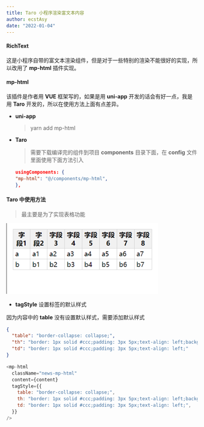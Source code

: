 ```yaml
---
title: Taro 小程序渲染富文本内容
author: ecstAsy
date: "2022-01-04"
---
```


#### **RichText**

这是小程序自带的富文本渲染组件，但是对于一些特别的渲染不能很好的实现，所以改用了 **mp-html** 插件实现。

#### **mp-html**

该插件是作者用 **VUE** 框架写的，如果是用 **uni-app** 开发的话会有好一点，我是用 **Taro** 开发的，所以在使用方法上面有点差异。

- **uni-app**

  > yarn add mp-html

- **Taro**

  > 需要下载编译完的组件到项目 **components** 目录下面，在 **config** 文件里面使用下面方法引入

  ```json
  usingComponents: {
  "mp-html": "@/components/mp-html",
  },
  ```

#### **Taro** 中使用方法

> 最主要是为了实现表格功能

![Weapp Table](../../assets/taro-rich-text.png)

- **tagStyle** 设置标签的默认样式

因为内容中的 **table** 没有设置默认样式，需要添加默认样式

```json
{
  "table": "border-collapse: collapse;",
  "th": "border: 1px solid #ccc;padding: 3px 5px;text-align: left;background-color: #f1f1f1;text-align: center;background: #f1f1f1;",
  "td": "border: 1px solid #ccc;padding: 3px 5px;text-align: left;"
}
```

```js
<mp-html
  className="news-mp-html"
  content={content}
  tagStyle={{
    table: "border-collapse: collapse;",
    th: "border: 1px solid #ccc;padding: 3px 5px;text-align: left;background-color: #f1f1f1;text-align: center;background: #f1f1f1;",
    td: "border: 1px solid #ccc;padding: 3px 5px;text-align: left;",
  }}
/>
```
